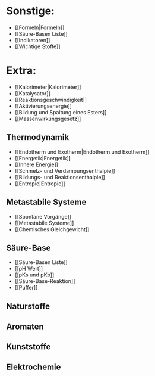 
# Sonstige:
- [[Formeln|Formeln]]
- [[Säure-Basen Liste]]
- [[Indikatoren]]
- [[Wichtige Stoffe]]


# Extra:
- [[Kalorimeter|Kalorimeter]]
- [[Katalysator]]
- [[Reaktionsgeschwindigkeit]]
- [[Aktivierungsenergie]]
- [[Bildung und Spaltung eines Esters]]
- [[Massenwirkungsgesetz]]


## Thermodynamik
- [[Endotherm und Exotherm|Endotherm und Exotherm]]
- [[Energetik|Energetik]]
- [[Innere Energie]]
- [[Schmelz- und Verdampungsenthalpie]]
- [[Bildungs- und Reaktionsenthalpie]]
- [[Entropie|Entropie]]


## Metastabile Systeme
- [[Spontane Vorgänge]]
- [[Metastabile Systeme]]
- [[Chemisches Gleichgewicht]]


## Säure-Base
- [[Säure-Basen Liste]]
- [[pH Wert]]
- [[pKs und pKb]]
- [[Säure-Base-Reaktion]]
- [[Puffer]]


## Naturstoffe

## Aromaten

## Kunststoffe

## Elektrochemie
